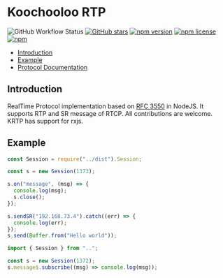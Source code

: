 # Koochooloo RTP

![GitHub Workflow Status](https://img.shields.io/github/workflow/status/1995parham/krtp/test?label=test&logo=github&style=flat-square)
[![GitHub stars](https://img.shields.io/github/stars/1995parham/krtp.svg?style=flat-square)](https://github.com/1995parham/krtp/stargazers)
[![npm version](https://img.shields.io/npm/v/krtp.svg?style=flat-square)](https://www.npmjs.com/package/krtp)
[![npm license](https://img.shields.io/npm/l/krtp.svg?style=flat-square)]()
[![npm](https://img.shields.io/npm/dw/krtp.svg?style=flat-square)]()

- [Introduction](#introduction)
- [Example](#example)
- [Protocol Documentation](https://github.com/1995parham/krtp/blob/master/docs/RTP.md)

## Introduction

RealTime Protocol implementation based on [RFC 3550](https://tools.ietf.org/html/rfc3550) in NodeJS.
It supports RTP and SR message of RTCP. All contributions are welcome.
KRTP has support for rxjs.

## Example

```javascript
const Session = require("../dist").Session;

const s = new Session(1373);

s.on("message", (msg) => {
  console.log(msg);
  s.close();
});

s.sendSR("192.168.73.4").catch((err) => {
  console.log(err);
});
s.send(Buffer.from("Hello world"));
```

```typescript
import { Session } from "..";

const s = new Session(1372);
s.message$.subscribe((msg) => console.log(msg));
```
